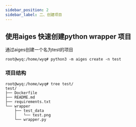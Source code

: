 ```yaml
---
sidebar_position: 2
sidebar_label: 二、创建项目
---
```

## 使用aiges 快速创建python wrapper 项目

通过aiges创建一个名为test的项目

```shell
root@wyq:/home/wyq# python3 -m aiges create -n test
```

### 项目结构

```
root@wyq:/home/wyq# tree test/
test/
├── Dockerfile
├── README.md
├── requirements.txt
└── wrapper
    ├── test_data
    │   └── test.png
    └── wrapper.py
```

